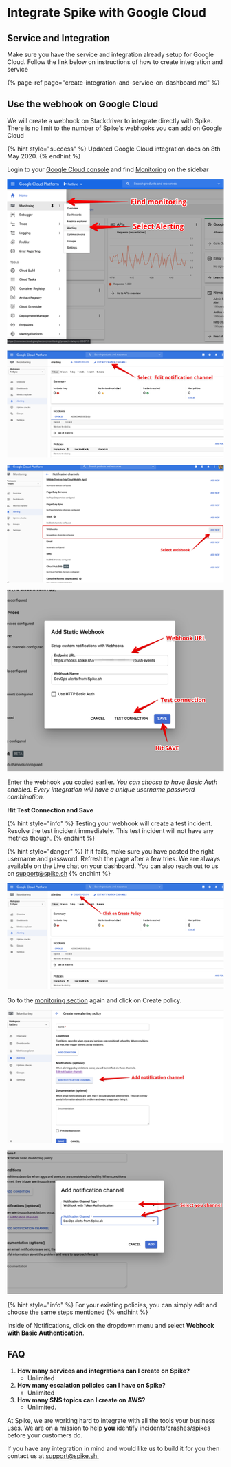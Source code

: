# Integrate Spike with Google Cloud

## Service and Integration

Make sure you have the service and integration already setup for Google Cloud. Follow the link below on instructions of how to create integration and service

{% page-ref page="create-integration-and-service-on-dashboard.md" %}

## Use the webhook on Google Cloud

We will create a webhook on Stackdriver to integrate directly with Spike. There is no limit to the number of Spike's webhooks you can add on Google Cloud

{% hint style="success" %}
Updated Google Cloud integration docs on 8th May 2020.
{% endhint %}

Login to your [Google Cloud console](https://console.cloud.google.com/) and find [Monitoring](https://console.cloud.google.com/monitoring) on the sidebar

![Select alerting in Monitoring sub menu](../.gitbook/assets/image%20%2867%29.png)

![Click on edit notification channel](../.gitbook/assets/new-2-gcp-edit-notification-channel.png)

![Select webhook](../.gitbook/assets/new-3-gcp-select-webhook.png)

![Paste the webhook and give an appropriate name](../.gitbook/assets/new-4-gcp-test-connection.png)

Enter the webhook you copied earlier. _You can choose to have Basic Auth enabled. Every integration will have a unique username password combination._

**Hit Test Connection and Save**

{% hint style="info" %}
Testing your webhook will create a test incident. Resolve the test incident immediately. This test incident will not have any metrics though.
{% endhint %}

{% hint style="danger" %}
If it fails, make sure you have pasted the right username and password. Refresh the page after a few tries. We are always available on the Live chat on your dashboard. You can also reach out to us on [support@spike.sh](mailto:support@spike.sh)
{% endhint %}

![Create a new policy](../.gitbook/assets/new-5-gcp.png)

Go to the [monitoring section](https://console.cloud.google.com/monitoring) again and click on Create policy.

![Add your conditions for alerts and select notification channel](../.gitbook/assets/new-6-gcp.png)

![Select the notification channel we just created](../.gitbook/assets/new-7-gcp.png)

{% hint style="info" %}
For your existing policies, you can simply edit and choose the same steps mentioned
{% endhint %}

Inside of Notifications, click on the dropdown menu and select **Webhook with Basic Authentication**.



## FAQ

1. **How many services and integrations can I create on Spike?**
   * Unlimited
2. **How many escalation policies can I have on Spike?**
   * Unlimited
3. **How many SNS topics can I create on AWS?**
   * Unlimited.

At Spike, we are working hard to integrate with all the tools your business uses. We are on a mission to help **you** identify incidents/crashes/spikes before your customers do.

If you have any integration in mind and would like us to build it for you then contact us at [support@spike.sh.](mailto:support@spike.sh)

